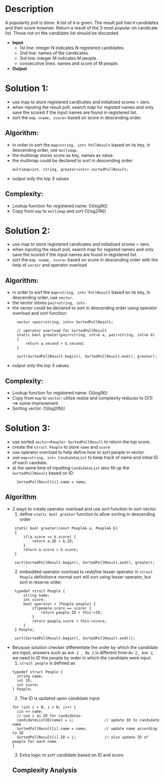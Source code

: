# Description
A popularity poll is done. A list of `N` is given. The result poll has `M` candidates and their score however. Return a result of the 3 most popular on candicate list. Those not on the candidate list should be discarded.
* **Input**
  - 1st line: integer N indicates N registered candidates.
  - 2nd line: names of the candicates.
  - 3rd line: integer M indicates M people.
  - consecutive lines: names and score of M people.
* **Output**

# Solution 1:
* use map to store registered candicates and initialized scores = zero.
* when inputing the result poll, search map for registed names and only save the scored if the input names are found in registered list.
* sort the `map <name, score>` based on score in descending order.

## Algorithm:
* in order to sort the `map<string, int> PollResult` based on its key, in descending order, use `multimap`.
* the multimap stores score as key, names as value.
* the multimap could be declared to sort in descending order:
  ```
  multimap<int, string, greater<int>> sortedPullResult;
  ```
* output only the top 3 values
## Complexity:
* Lookup function for registered name: O(log(N))
* Copy from `map` to `multimap` and sort O(log2(N))

# Solution 2:
* use map to store registered candicates and initialized scores = zero.
* when inputing the result poll, search map for registed names and only save the scored if the input names are found in registered list.
* sort the `map <name, score>` based on score in descending order with the help of `vector` and operator overload

## Algorithm:
* in order to sort the `map<string, int> PollResult` based on its key, in descending order, use `vector`.
* the vector stores `pair<string, int>`.
* the vector could be declared to sort in descending order using operator overload and sort function:
  ```
    vector <pair<string, int>> SortedPollResult;

    // operator overload for SortedPollResult
    static bool greater(pair<string, int>& a, pair<string, int>& b)
    {
        return a.second > b.second;
    }

    sort(SortedPollResult.begin(), SortedPollResult.end(), greater);
  ```
* output only the top 3 values
## Complexity:
* Lookup function for registered name: O(log(N))
* Copy from `map` to `vector`: utilize resize and complexity reduces to O(1)  ==> some improvement
* Sorting vector: O(log2(N))

# Solution 3:
* use sorted `vector<People> SortedPollResult` to return the top score.
* create the `struct People` to store `name` and `score`
* use operator overload to help define how to sort people in vector.
* use `map<string, int> CandidateList` to keep track of name and initial ID of each candiate.
* at the same time of inputting `CandidateList` also fill up the `SortedPollResult` based on ID:
  ```
    SortedPollResult[i].name = name;
  ```
## Algorithm
* 2 ways to create operator overload and use sort function to sort vector.
  1. define `static bool greater` function to allow sorting in descending order
   ```
    static bool greater(const People& a, People& b)
    {
        if(a.score == b.score) {
            return a.ID > b.ID;
        }
        return a.score > b.score;
    }

    sort(SortedPollResult.begin(), SortedPollResult.end(), greater);
   ```
  2. embedded operator overload to *redefine* lesser operator in `struct People` definition=> normal sort will sort using lesser operator, but sort in reserve order.
   ```
    typedef struct People {
        string name;
        int score;
        bool operator < (People people) {
            if(people.score == score) {
                return people.ID > this->ID;
            }
            return people.score < this->score;
        }
    } People;

    sort(SortedPollResult.begin(), SortedPollResult.end());
   ```
* Because solution checker differentiate the order by which the candidate are input, answers such as `Anh 2 , Bo 2` is different from `Bo 2, Anh 2`, we need to ID the people by order in which the candidate were input.
  1. `struct people` is defined as
  ```
  typedef struct People {
    string name;
    int ID;
    int score;
  } People;
  ```
  2. The ID is updated upon candidate input:
  ```
  for (int i = 0; i < N; i++) {
    cin >> name;
    // use i as ID for candidates:
    candidateListID[name] = i;              // update ID to candidate name
    SortedPollResult[i].name = name;        // update name according to ID
    SortedPollResult[i].ID = i;             // also update ID of people for each name.
  }
  ```
  3. Extra logic to sort candidate based on ID and score.
   ## Complexity Analysis